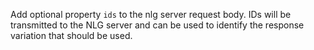 Add optional property `ids` to the nlg server request body.
IDs will be transmitted to the NLG server and can be used to identify the response variation that should be used.